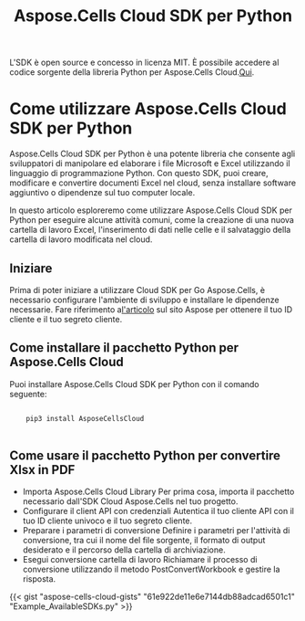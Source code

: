 ﻿---
title: Aspose.Cells Cloud SDK per Python
second_title: Aspose.Cells Cloud Documen
type: docs
url: /it/available-sdks/aspose-cells-cloud-python/
description: Aspose.Cells Cloud supporta Excel per creare, convertire, unire, dividere, proteggere, operazioni di oggetti interni e così via
weight: 30
kwords: Excel, Office Cloud, REST API, Foglio di calcolo, PDF, CSV, Json, Markdown, Python
---
L'SDK è open source e concesso in licenza MIT. È possibile accedere al codice sorgente della libreria Python per Aspose.Cells Cloud.[Qui](https://github.com/aspose-cells-cloud/aspose-cells-cloud-python).

# **Come utilizzare Aspose.Cells Cloud SDK per Python**

Aspose.Cells Cloud SDK per Python è una potente libreria che consente agli sviluppatori di manipolare ed elaborare i file Microsoft e Excel utilizzando il linguaggio di programmazione Python. Con questo SDK, puoi creare, modificare e convertire documenti Excel nel cloud, senza installare software aggiuntivo o dipendenze sul tuo computer locale.

In questo articolo esploreremo come utilizzare Aspose.Cells Cloud SDK per Python per eseguire alcune attività comuni, come la creazione di una nuova cartella di lavoro Excel, l'inserimento di dati nelle celle e il salvataggio della cartella di lavoro modificata nel cloud.

## Iniziare

 Prima di poter iniziare a utilizzare Cloud SDK per Go Aspose.Cells, è necessario configurare l'ambiente di sviluppo e installare le dipendenze necessarie. Fare riferimento a[l'articolo](https://docs.aspose.cloud/cells/quickstart/) sul sito Aspose per ottenere il tuo ID cliente e il tuo segreto cliente.

## Come installare il pacchetto Python per Aspose.Cells Cloud

Puoi installare Aspose.Cells Cloud SDK per Python con il comando seguente:

```bash

    pip3 install AsposeCellsCloud
  
 ```

## Come usare il pacchetto Python per convertire Xlsx in PDF

- Importa Aspose.Cells Cloud Library
 Per prima cosa, importa il pacchetto necessario dall'SDK Cloud Aspose.Cells nel tuo progetto.
- Configurare il client API con credenziali
 Autentica il tuo cliente API con il tuo ID cliente univoco e il tuo segreto cliente.
- Preparare i parametri di conversione
 Definire i parametri per l'attività di conversione, tra cui il nome del file sorgente, il formato di output desiderato e il percorso della cartella di archiviazione.
- Esegui conversione cartella di lavoro
 Richiamare il processo di conversione utilizzando il metodo PostConvertWorkbook e gestire la risposta.

{{< gist "aspose-cells-cloud-gists" "61e922de11e6e7144db88adcad6501c1" "Example_AvailableSDKs.py" >}}
